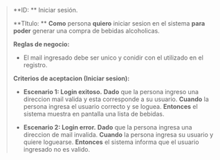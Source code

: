> **ID: ** Iniciar sesión.
>
> **TItulo: ** **Como** persona **quiero** iniciar sesion en el sistema **para poder** generar una compra de bebidas alcoholicas.
>
> **Reglas de negocio:**
>- El mail ingresado debe ser unico y conidir con el utilizado en el registro.
>
> **Criterios de aceptacion (Iniciar sesion):**
>- **Escenario 1: Login exitoso.**
> **Dado** que la persona ingreso una direccion mail valida y esta corresponde a su usuario.
> **Cuando** la persona ingresa el usuario correcto y se loguea.
> **Entonces** el sistema muestra en pantalla una lista de bebidas.
> 
>- **Escenario 2: Login error.**
> **Dado** que la persona ingresa una direccion de mail invalida.
> **Cuando** la persona ingresa su usuario y quiere loguearse.
> **Entonces** el sistema informa que el usuario ingresado no es valido.